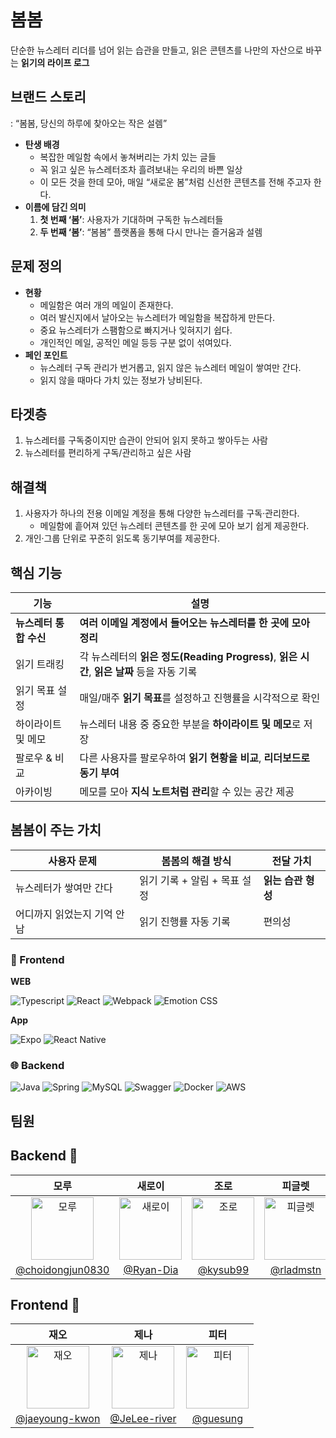 # 봄봄
단순한 뉴스레터 리더를 넘어 읽는 습관을 만들고, 읽은 콘텐츠를 나만의 자산으로 바꾸는 **읽기의 라이프 로그**

## 브랜드 스토리


: “봄봄, 당신의 하루에 찾아오는 작은 설렘”

- **탄생 배경**
    - 복잡한 메일함 속에서 놓쳐버리는 가치 있는 글들
    - 꼭 읽고 싶은 뉴스레터조차 흘려보내는 우리의 바쁜 일상
    - 이 모든 것을 한데 모아, 매일 “새로운 봄”처럼 신선한 콘텐츠를 전해 주고자 한다.
- **이름에 담긴 의미**
    1. **첫 번째 ‘봄’**: 사용자가 기대하며 구독한 뉴스레터들
    2. **두 번째 ‘봄’**: “봄봄” 플랫폼을 통해 다시 만나는 즐거움과 설렘

## 문제 정의

- **현황**
    - 메일함은 여러 개의 메일이 존재한다.
    - 여러 발신지에서 날아오는 뉴스레터가 메일함을 복잡하게 만든다.
    - 중요 뉴스레터가 스팸함으로 빠지거나 잊혀지기 쉽다.
    - 개인적인 메일, 공적인 메일 등등 구분 없이 섞여있다.
- **페인 포인트**
    - 뉴스레터 구독 관리가 번거롭고, 읽지 않은 뉴스레터 메일이 쌓여만 간다.
    - 읽지 않을 때마다 가치 있는 정보가 낭비된다.

## 타겟층

1. 뉴스레터를 구독중이지만 습관이 안되어 읽지 못하고 쌓아두는 사람
2. 뉴스레터를 편리하게 구독/관리하고 싶은 사람

## 해결책

1. 사용자가 하나의 전용 이메일 계정을 통해 다양한 뉴스레터를 구독·관리한다.
    - 메일함에 흩어져 있던 뉴스레터 콘텐츠를 한 곳에 모아 보기 쉽게 제공한다.
2. 개인·그룹 단위로 꾸준히 읽도록 동기부여를 제공한다.

## 핵심 기능

| **기능** | **설명** |
| --- | --- |
| **뉴스레터 통합 수신** | **여러 이메일 계정에서 들어오는 뉴스레터를 한 곳에 모아 정리** |
| 읽기 트래킹 | 각 뉴스레터의 **읽은 정도(Reading Progress)**, **읽은 시간**, **읽은 날짜** 등을 자동 기록 |
| 읽기 목표 설정 | 매일/매주 **읽기 목표**를 설정하고 진행률을 시각적으로 확인 |
| 하이라이트 및 메모 | 뉴스레터 내용 중 중요한 부분을 **하이라이트 및 메모**로 저장 |
| 팔로우 & 비교 | 다른 사용자를 팔로우하여 **읽기 현황을 비교**, **리더보드로 동기 부여** |
| 아카이빙 | 메모를 모아 **지식 노트처럼 관리**할 수 있는 공간 제공 |

## **봄봄이 주는 가치**

| **사용자 문제** | **봄봄의 해결 방식** | **전달 가치** |
| --- | --- | --- |
| 뉴스레터가 쌓여만 간다 | 읽기 기록 + 알림 + 목표 설정 | **읽는 습관 형성** |
| 어디까지 읽었는지 기억 안 남 | 읽기 진행률 자동 기록 | 편의성 |

### 🎨 Frontend 

**WEB**

![Typescript](https://img.shields.io/badge/typescript-%233178C6.svg?style=for-the-badge&logo=typescript&logoColor=white)
![React](https://img.shields.io/badge/react-%23333333.svg?style=for-the-badge&logo=react&logoColor=#61DAFB)
![Webpack](https://img.shields.io/badge/webpack-%238DD6F9.svg?style=for-the-badge&logo=webpack&logoColor=000)
![Emotion CSS](https://img.shields.io/badge/Emotion-%23F786AD.svg?style=for-the-badge&logo=styledcomponents&logoColor=white)

**App**

![Expo](https://img.shields.io/badge/Expo-000000?style=for-the-badge&logo=Expo&logoColor=white)
![React Native](https://img.shields.io/badge/React%20Native-61DAFB?style=for-the-badge&logo=React&logoColor=black)

### 🌐 Backend

![Java](https://img.shields.io/badge/java-%23ED8B00.svg?style=for-the-badge&logo=openjdk&logoColor=white)
![Spring](https://img.shields.io/badge/spring-%236DB33F.svg?style=for-the-badge&logo=spring&logoColor=white)
![MySQL](https://img.shields.io/badge/mysql-4479A1.svg?style=for-the-badge&logo=mysql&logoColor=white)
![Swagger](https://img.shields.io/badge/-Swagger-%23Clojure?style=for-the-badge&logo=swagger&logoColor=white)
![Docker](https://img.shields.io/badge/docker-%230db7ed.svg?style=for-the-badge&logo=docker&logoColor=white)
![AWS](https://img.shields.io/badge/amazonaws-232F3E?style=for-the-badge&logo=amazonaws&logoColor=white)

## 팀원
## Backend 🔧

| 모루 | 새로이 | 조로 | 피글렛 |
|:-------:|:------:|:--------:|:--------:|
| <img src="https://avatars.githubusercontent.com/u/58469870?v=4" alt="모루" style="width:100px;height:100px;object-fit:cover;" /> | <img src="https://avatars.githubusercontent.com/u/76567238?v=4" alt="새로이" style="width:100px;height:100px;object-fit:cover;" /> | <img src="https://avatars.githubusercontent.com/u/115832836?v=4" alt="조로" style="width:100px;height:100px;object-fit:cover;" /> | <img src="https://avatars.githubusercontent.com/u/88280787?v=4" alt="피글렛" style="width:100px;height:100px;object-fit:cover;" /> |
| [@choidongjun0830](https://github.com/Choidongjun0830) | [@Ryan-Dia](https://github.com/Ryan-Dia) | [@kysub99](https://github.com/kysub99) | [@rladmstn](https://github.com/rladmstn) |

## Frontend 🎨

| 재오 | 제나 | 피터 |
|:--------:|:------:|:------:|
| <img src="https://avatars.githubusercontent.com/u/61729032?v=4" alt="재오" style="width:100px;height:100px;object-fit:cover;" /> | <img src="https://avatars.githubusercontent.com/u/106021313?v=4" alt="제나" style="width:100px;height:100px;object-fit:cover;" /> | <img src="https://avatars.githubusercontent.com/u/62178788?v=4" alt="피터" style="width:100px;height:100px;object-fit:cover;" /> |
| [@jaeyoung-kwon](https://github.com/jaeyoung-kwon) | [@JeLee-river](https://github.com/JeLee-river) | [@guesung](https://github.com/guesung) |
